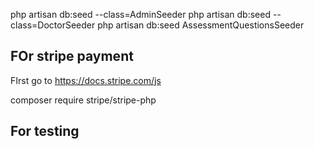 php artisan db:seed --class=AdminSeeder
php artisan db:seed --class=DoctorSeeder
 php artisan db:seed AssessmentQuestionsSeeder

## FOr stripe payment
 FIrst go to https://docs.stripe.com/js

composer require stripe/stripe-php

## For testing
<!-- 4242 4242 4242 4242 
12/28 
123
25252 -->